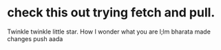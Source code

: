 # check this out trying fetch and pull.
Twinkle twinkle little star. How I wonder what you are
l;lm
bharata
made changes push
aada

